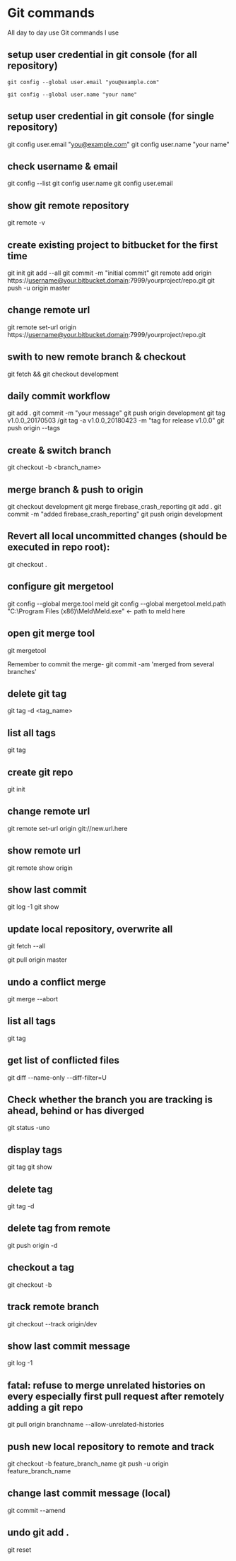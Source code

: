 # Git commands
All day to day use Git commands I use

## setup user credential in git console (for all repository)

`git config --global user.email "you@example.com"`

`git config --global user.name "your name"`

setup user credential in git console (for single repository)
------------------------------------------------------------
git config user.email "you@example.com"
git config user.name "your name"

check username & email
-----------------------
git config --list
git config user.name
git config user.email

show git remote repository
---------------------------
git remote -v


create existing project to bitbucket for the first time
--------------------------------------------------------
git init
git add --all
git commit -m "initial commit"
git remote add origin https://username@your.bitbucket.domain:7999/yourproject/repo.git
git push -u origin master

change remote url
-----------------
git remote set-url origin https://username@your.bitbucket.domain:7999/yourproject/repo.git

swith to new remote branch & checkout
----------------------------------------
git fetch && git checkout development

daily commit workflow
----------------------
git add .
git commit -m "your message"
git push origin development
git tag v1.0.0_20170503 /git tag -a v1.0.0_20180423 -m "tag for release v1.0.0"
git push origin --tags

create & switch branch
-----------------------
git checkout -b <branch_name>

merge branch & push to origin
-------------------------------
git checkout development
git merge firebase_crash_reporting
git add .
git commit -m "added firebase_crash_reporting"
git push origin development

Revert all local uncommitted changes (should be executed in repo root):
----------------------------------------------------------------------------------
git checkout .

configure git mergetool
----------------------------
git config --global merge.tool meld
git config --global mergetool.meld.path "C:\Program Files (x86)\Meld\Meld.exe" <- path to meld here

open git merge tool
------------------------
git mergetool

Remember to commit the merge-
git commit -am 'merged from several branches'

delete git tag
---------------
git tag -d <tag_name>

list all tags
----------------
git tag


create git repo
-------------------
git init

change remote url
-------------------
git remote set-url origin git://new.url.here

show remote url
------------------
git remote show origin

show last commit
-----------------
git log -1
git show

update local repository, overwrite all
----------------------------------------
git fetch --all

git pull origin master

undo a conflict merge
-----------------------
git merge --abort

list all tags
----------------
git tag

get list of conflicted files
-----------------------------
git diff --name-only --diff-filter=U

Check whether the branch you are tracking is ahead, behind or has diverged
--------------------------------------------------------------------------
git status -uno

display tags
-------------
git tag
git show <tagname>

delete tag
------------
git tag -d <tagname>

delete tag from remote
----------------------
git push origin -d <tagname>

checkout a tag
----------------
git checkout -b <branch name> <tag name>

track remote branch
--------------------
git checkout --track origin/dev

show last commit message
-------------------------
git log -1

fatal: refuse to merge unrelated histories on every especially first pull request after remotely adding a git repo
--------------------------------------------------------------------------------------------------------------------
git pull origin branchname --allow-unrelated-histories

push new local repository to remote and track
---------------------------------------------
git checkout -b feature_branch_name
git push -u origin feature_branch_name

change last commit message (local)
-----------------------------------
git commit --amend

undo git add .
----------------
git reset
